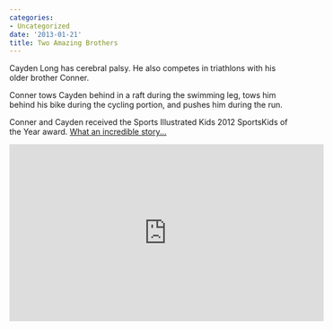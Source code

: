```yaml
---
categories:
- Uncategorized
date: '2013-01-21'
title: Two Amazing Brothers
---
```


Cayden Long has cerebral palsy. He also competes in triathlons with his older brother Conner.

Conner tows Cayden behind in a raft during the swimming leg, tows him behind his bike during the cycling portion, and pushes him during the run.

Conner and Cayden received the Sports Illustrated Kids 2012 SportsKids of the Year award. <a href="https://www.youtube.com/watch?v=ouhURNLsnjo">What an incredible story...</a>

<iframe width="560" height="315" src="https://www.youtube.com/embed/ouhURNLsnjo?rel=0" frameborder="0" allowfullscreen></iframe>
